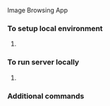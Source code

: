 Image Browsing App

### To setup local environment
1. 

### To run server locally
1. 


### Additional commands
